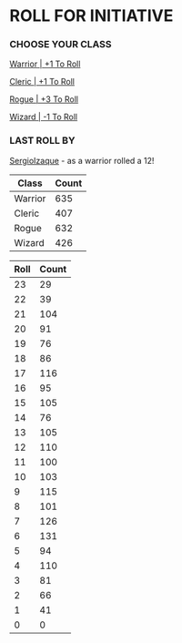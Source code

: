 # ROLL FOR INITIATIVE
### CHOOSE YOUR CLASS

[Warrior | +1 To Roll](https://github.com/benjaminsampica/benjaminsampica/issues/new?title=roll%7Cwarrior&body=Just+click+%27Submit+new+issue%27.)

[Cleric | +1 To Roll](https://github.com/benjaminsampica/benjaminsampica/issues/new?title=roll%7Ccleric&body=Just+click+%27Submit+new+issue%27.)

[Rogue | +3 To Roll](https://github.com/benjaminsampica/benjaminsampica/issues/new?title=roll%7Crogue&body=Just+click+%27Submit+new+issue%27.)

[Wizard | -1 To Roll](https://github.com/benjaminsampica/benjaminsampica/issues/new?title=roll%7Cwizard&body=Just+click+%27Submit+new+issue%27.)
### LAST ROLL BY
[SergioIzaque](https://www.github.com/SergioIzaque) - as a warrior rolled a 12!

|Class|Count|
|-|-|
|Warrior|635|
|Cleric|407|
|Rogue|632|
|Wizard|426|

|Roll|Count|
|-|-|
|23|29
|22|39
|21|104
|20|91
|19|76
|18|86
|17|116
|16|95
|15|105
|14|76
|13|105
|12|110
|11|100
|10|103
|9|115
|8|101
|7|126
|6|131
|5|94
|4|110
|3|81
|2|66
|1|41
|0|0
